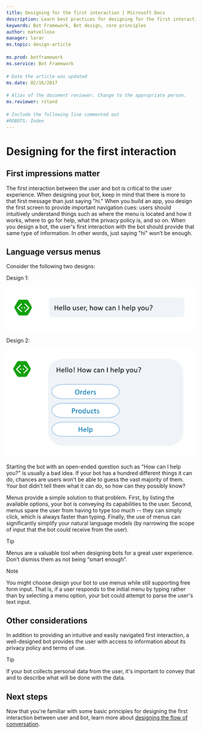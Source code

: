 ```yaml
---
title: Designing for the first interaction | Microsoft Docs
description: Learn best practices for designing for the first interaction between user and bot. 
keywords: Bot Framework, Bot design, core principles
author: matvelloso
manager: larar
ms.topic: design-article

ms.prod: botframework
ms.service: Bot Framework

# Date the article was updated
ms.date: 02/16/2017

# Alias of the document reviewer. Change to the appropriate person.
ms.reviewer: rstand

# Include the following line commented out
#ROBOTS: Index
---
```

# Designing for the first interaction

## First impressions matter

The first interaction between the user and bot is critical to the user experience. 
When designing your bot, keep in mind that there is more to that first message than just saying "hi." 
When you build an app, you design the first screen to provide important navigation cues: 
users should intuitively understand things such as 
where the menu is located and how it works, where to go for help, what the privacy policy is, and so on.
When you design a bot, the user's first interaction with the bot should provide that same type of information. 
In other words, just saying "hi" won’t be enough.

## Language versus menus 

Consider the following two designs:

Design 1:

![bot](media/designing-bots/core/hello1.png)


Design 2:

![bot](media/designing-bots/core/hello2.png)

Starting the bot with an open-ended question such as "How can I help you?" is usually a bad idea. 
If your bot has a hundred different things it can do, chances are users won’t be able to guess the vast majority of them. 
Your bot didn’t tell them what it can do, so how can they possibly know?

Menus provide a simple solution to that problem. 
First, by listing the available options, your bot is conveying its capabilities to the user. 
Second, menus spare the user from having to type too much -- they can simply click, which is always faster than typing. 
Finally, the use of menus can significantly simplify your natural language models (by narrowing the scope of input that the bot could receive from the user). 

> [!TIP]
> Menus are a valuable tool when designing bots for a great user experience. 
> Don’t dismiss them as not being “smart enough”.

> [!NOTE]
> You might choose design your bot to use menus while still supporting free form input. 
> That is, if a user responds to the initial menu by typing rather than by selecting a menu option, your bot could attempt to parse the user's text input. 

## Other considerations

In addition to providing an intuitive and easily navigated first interaction, 
a well-designed bot provides the user with access to information about its privacy policy and terms of use. 

> [!TIP]
> If your bot collects personal data from the user, it's important to convey that and to describe what will be done with the data.

## Next steps

Now that you're familiar with some basic principles for designing the first interaction between user and bot, 
learn more about [designing the flow of conversation](bot-framework-design-core-dialogs.md).